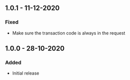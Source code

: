 ## 1.0.1 - 11-12-2020
### Fixed
- Make sure the transaction code is always in the request

## 1.0.0 - 28-10-2020
### Added
- Initial release

